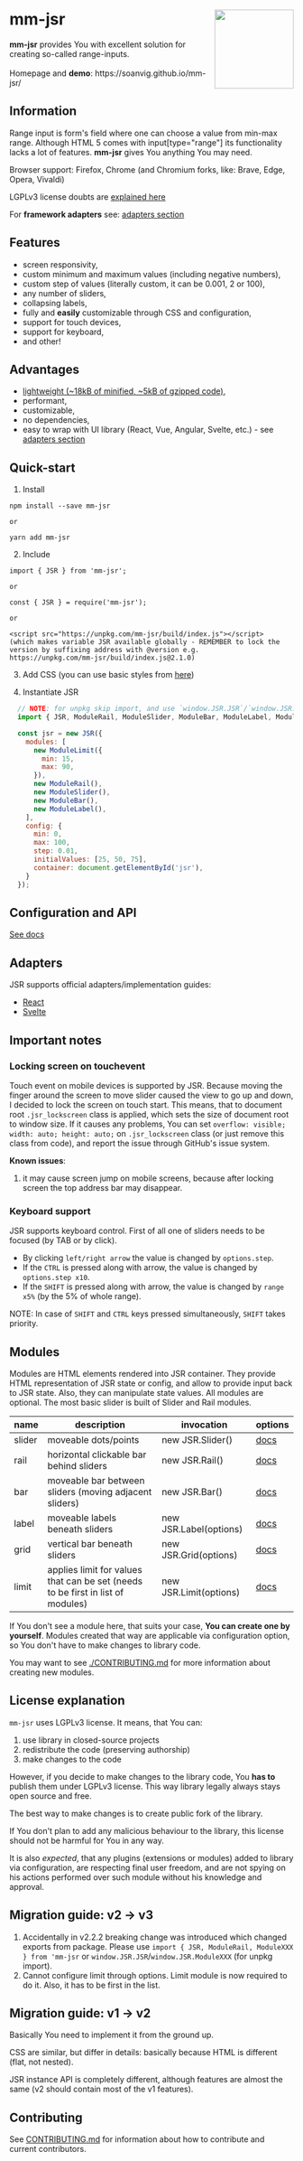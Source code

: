 <div align="center">
  <img src="./logo.png" width="140px" align="right">
  <div align="left" font="16px">
    <h1>mm-jsr</h1>
    <div>
      <b>mm-jsr</b> provides You with excellent solution for creating so-called range-inputs.
    </div>
    <br>
    <div>
      Homepage and <strong>demo</strong>: https://soanvig.github.io/mm-jsr/
    </div>
  </div>
</div>

## Information

Range input is form's field where one can choose a value from min-max range.
Although HTML 5 comes with input[type="range"] its functionality lacks a lot of features.
**mm-jsr** gives You anything You may need.

Browser support: Firefox, Chrome (and Chromium forks, like: Brave, Edge, Opera, Vivaldi)

LGPLv3 license doubts are [explained here](#license-explanation)

For **framework adapters** see: [adapters section](#adapters)

## Features

- screen responsivity,
- custom minimum and maximum values (including negative numbers),
- custom step of values (literally custom, it can be 0.001, 2 or 100),
- any number of sliders,
- collapsing labels,
- fully and **easily** customizable through CSS and configuration,
- support for touch devices,
- support for keyboard,
- and other!

## Advantages

- [lightweight (~18kB of minified, ~5kB of gzipped code)](https://bundlephobia.com/result?p=mm-jsr),
- performant,
- customizable,
- no dependencies,
- easy to wrap with UI library (React, Vue, Angular, Svelte, etc.) - see [adapters section](#adapters)

## Quick-start

1. Install

  ```
  npm install --save mm-jsr

  or

  yarn add mm-jsr
  ```

2. Include

  ```
  import { JSR } from 'mm-jsr';
  
  or

  const { JSR } = require('mm-jsr');

  or

  <script src="https://unpkg.com/mm-jsr/build/index.js"></script>
  (which makes variable JSR available globally - REMEMBER to lock the version by suffixing address with @version e.g.
  https://unpkg.com/mm-jsr/build/index.js@2.1.0)
  ```

3. Add CSS (you can use basic styles from [here](https://github.com/soanvig/mm-jsr/blob/master/packages/mm-jsr/styles.css))

4. Instantiate JSR

  ```js
    // NOTE: for unpkg skip import, and use `window.JSR.JSR`/`window.JSR.ModuleXXX`
    import { JSR, ModuleRail, ModuleSlider, ModuleBar, ModuleLabel, ModuleLimit } from 'mm-jsr';

    const jsr = new JSR({
      modules: [
        new ModuleLimit({
          min: 15,
          max: 90,
        }),
        new ModuleRail(),
        new ModuleSlider(),
        new ModuleBar(),
        new ModuleLabel(),
      ],
      config: {
        min: 0,
        max: 100,
        step: 0.01,
        initialValues: [25, 50, 75],
        container: document.getElementById('jsr'),
      }
    });
  ```

## Configuration and API

[See docs](https://soanvig.github.io/mm-jsr/api/index.html)

## Adapters

JSR supports official adapters/implementation guides:

- [React](https://github.com/soanvig/mm-jsr/tree/master/packages/react-mm-jsr)
- [Svelte](https://github.com/soanvig/mm-jsr/tree/master/packages/svelte-mm-jsr)

## Important notes

### Locking screen on touchevent

Touch event on mobile devices is supported by JSR. Because moving the finger around the screen to move slider caused the view to go up and down, I decided to lock the screen on touch start. This means, that to document root `.jsr_lockscreen` class is applied, which sets the size of document root to window size. If it causes any problems, You can set `overflow: visible; width: auto; height: auto;` on `.jsr_lockscreen` class (or just remove this class from code), and report the issue through GitHub's issue system.

**Known issues**:
1. it may cause screen jump on mobile screens, because after locking screen the top address bar may disappear.

### Keyboard support

JSR supports keyboard control. First of all one of sliders needs to be focused (by TAB or by click).

- By clicking `left/right arrow` the value is changed by `options.step`.
- If the `CTRL` is pressed along with arrow, the value is changed by `options.step x10`.
- If the `SHIFT` is pressed along with arrow, the value is changed by `range x5%` (by the 5% of whole range).

NOTE: In case of `SHIFT` and `CTRL` keys pressed simultaneously, `SHIFT` takes priority.

## Modules

Modules are HTML elements rendered into JSR container.
They provide HTML representation of JSR state or config, and allow to provide input back to JSR state.
Also, they can manipulate state values.
All modules are optional. The most basic slider is built of Slider and Rail modules.

name | description | invocation | options
--- | --- | --- | ---
slider | moveable dots/points | new JSR.Slider() | [docs](https://soanvig.github.io/mm-jsr/api/classes/ModuleSlider.html)
rail | horizontal clickable bar behind sliders | new JSR.Rail() | [docs](https://soanvig.github.io/mm-jsr/api/classes/ModuleRail.html)
bar | moveable bar between sliders (moving adjacent sliders) | new JSR.Bar() | [docs](https://soanvig.github.io/mm-jsr/api/classes/ModuleBar.html)
label | moveable labels beneath sliders  | new JSR.Label(options) | [docs](https://soanvig.github.io/mm-jsr/api/classes/ModuleLabel.html)
grid | vertical bar beneath sliders | new JSR.Grid(options) | [docs](https://soanvig.github.io/mm-jsr/api/classes/ModuleGrid.html)
limit | applies limit for values that can be set (needs to be first in list of modules) | new JSR.Limit(options) | [docs](https://soanvig.github.io/mm-jsr/api/classes/ModuleLimit.html)

If You don't see a module here, that suits your case, **You can create one by yourself**.
Modules created that way are applicable via configuration option, so You don't have to make changes to library code.

You may want to see [./CONTRIBUTING.md](./CONTRIBUTING.md#creating-new-modules) for more information about creating new modules.

## License explanation

`mm-jsr` uses LGPLv3 license. It means, that You can:

1. use library in closed-source projects
2. redistribute the code (preserving authorship)
3. make changes to the code

However, if you decide to make changes to the library code, You **has to** publish them under LGPLv3 license.
This way library legally always stays open source and free.

The best way to make changes is to create public fork of the library.

If You don't plan to add any malicious behaviour to the library, this license should not be harmful for You in any way.

It is also *expected*, that any plugins (extensions or modules) added to library via configuration, are respecting final user freedom,
and are not spying on his actions performed over such module without his knowledge and approval.

## Migration guide: v2 -> v3

1. Accidentally in v2.2.2 breaking change was introduced which changed exports from package.
  Please use `import { JSR, ModuleRail, ModuleXXX } from 'mm-jsr` or `window.JSR.JSR`/`window.JSR.ModuleXXX` (for unpkg import).
2. Cannot configure limit through options. Limit module is now required to do it. Also, it has to be first in the list.

## Migration guide: v1 -> v2

Basically You need to implement it from the ground up.

CSS are similar, but differ in details: basically because HTML is different (flat, not nested).

JSR instance API is completely different, although features are almost the same (v2 should contain most of the v1 features).

## Contributing

See [CONTRIBUTING.md](./CONTRIBUTING.md) for information about how to contribute and current contributors.
